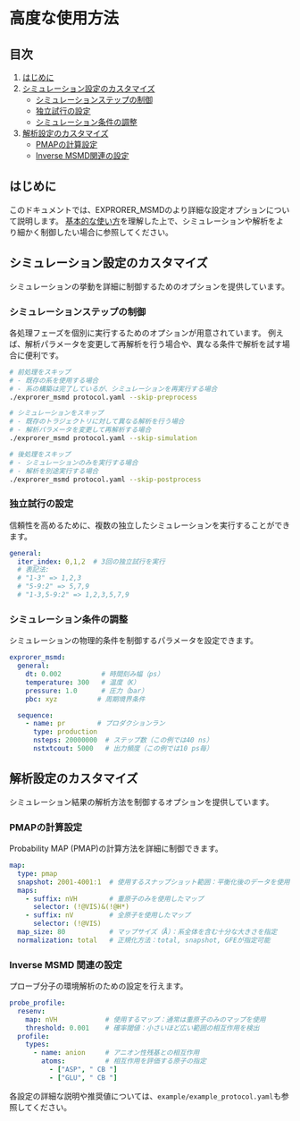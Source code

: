 # 高度な使用方法

## 目次
1. [はじめに](#はじめに)
2. [シミュレーション設定のカスタマイズ](#シミュレーション設定のカスタマイズ)
   - [シミュレーションステップの制御](#シミュレーションステップの制御)
   - [独立試行の設定](#独立試行の設定)
   - [シミュレーション条件の調整](#シミュレーション条件の調整)
3. [解析設定のカスタマイズ](#解析設定のカスタマイズ)
   - [PMAPの計算設定](#pmapの計算設定)
   - [Inverse MSMD関連の設定](#inverse-msmd-関連の設定)

## はじめに

このドキュメントでは、EXPRORER_MSMDのより詳細な設定オプションについて説明します。
[基本的な使い方](basic.md)を理解した上で、シミュレーションや解析をより細かく制御したい場合に参照してください。

## シミュレーション設定のカスタマイズ

シミュレーションの挙動を詳細に制御するためのオプションを提供しています。

### シミュレーションステップの制御

各処理フェーズを個別に実行するためのオプションが用意されています。
例えば、解析パラメータを変更して再解析を行う場合や、異なる条件で解析を試す場合に便利です。

```bash
# 前処理をスキップ
# - 既存の系を使用する場合
# - 系の構築は完了しているが、シミュレーションを再実行する場合
./exprorer_msmd protocol.yaml --skip-preprocess

# シミュレーションをスキップ
# - 既存のトラジェクトリに対して異なる解析を行う場合
# - 解析パラメータを変更して再解析する場合
./exprorer_msmd protocol.yaml --skip-simulation

# 後処理をスキップ
# - シミュレーションのみを実行する場合
# - 解析を別途実行する場合
./exprorer_msmd protocol.yaml --skip-postprocess
```

### 独立試行の設定

信頼性を高めるために、複数の独立したシミュレーションを実行することができます。

```yaml
general:
  iter_index: 0,1,2  # 3回の独立試行を実行
  # 表記法:
  # "1-3" => 1,2,3
  # "5-9:2" => 5,7,9
  # "1-3,5-9:2" => 1,2,3,5,7,9
```

### シミュレーション条件の調整

シミュレーションの物理的条件を制御するパラメータを設定できます。

```yaml
exprorer_msmd:
  general:
    dt: 0.002          # 時間刻み幅（ps）
    temperature: 300   # 温度（K）
    pressure: 1.0      # 圧力（bar）
    pbc: xyz          # 周期境界条件

  sequence:
    - name: pr        # プロダクションラン
      type: production
      nsteps: 20000000  # ステップ数（この例では40 ns）
      nstxtcout: 5000   # 出力頻度（この例では10 ps毎）
```

## 解析設定のカスタマイズ

シミュレーション結果の解析方法を制御するオプションを提供しています。

### PMAPの計算設定

Probability MAP (PMAP)の計算方法を詳細に制御できます。

```yaml
map:
  type: pmap
  snapshot: 2001-4001:1  # 使用するスナップショット範囲：平衡化後のデータを使用
  maps:
    - suffix: nVH        # 重原子のみを使用したマップ
      selector: (!@VIS)&(!@H*)
    - suffix: nV         # 全原子を使用したマップ
      selector: (!@VIS)
  map_size: 80           # マップサイズ（Å）：系全体を含む十分な大きさを指定
  normalization: total   # 正規化方法：total, snapshot, GFEが指定可能
```

### Inverse MSMD 関連の設定

プローブ分子の環境解析のための設定を行えます。

```yaml
probe_profile:
  resenv:
    map: nVH            # 使用するマップ：通常は重原子のみのマップを使用
    threshold: 0.001    # 確率閾値：小さいほど広い範囲の相互作用を検出
  profile:
    types:
      - name: anion     # アニオン性残基との相互作用
        atoms:          # 相互作用を評価する原子の指定
          - ["ASP", " CB "]
          - ["GLU", " CB "]
```

各設定の詳細な説明や推奨値については、`example/example_protocol.yaml`も参照してください。